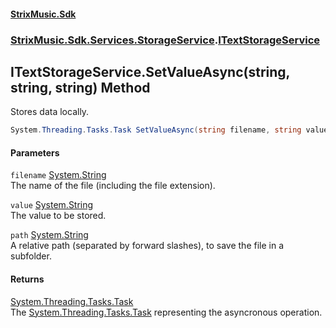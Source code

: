 #### [StrixMusic.Sdk](./index.md 'index')
### [StrixMusic.Sdk.Services.StorageService](./StrixMusic-Sdk-Services-StorageService.md 'StrixMusic.Sdk.Services.StorageService').[ITextStorageService](./StrixMusic-Sdk-Services-StorageService-ITextStorageService.md 'StrixMusic.Sdk.Services.StorageService.ITextStorageService')
## ITextStorageService.SetValueAsync(string, string, string) Method
Stores data locally.  
```csharp
System.Threading.Tasks.Task SetValueAsync(string filename, string value, string path);
```
#### Parameters
<a name='StrixMusic-Sdk-Services-StorageService-ITextStorageService-SetValueAsync(string_string_string)-filename'></a>
`filename` [System.String](https://docs.microsoft.com/en-us/dotnet/api/System.String 'System.String')  
The name of the file (including the file extension).  
  
<a name='StrixMusic-Sdk-Services-StorageService-ITextStorageService-SetValueAsync(string_string_string)-value'></a>
`value` [System.String](https://docs.microsoft.com/en-us/dotnet/api/System.String 'System.String')  
The value to be stored.  
  
<a name='StrixMusic-Sdk-Services-StorageService-ITextStorageService-SetValueAsync(string_string_string)-path'></a>
`path` [System.String](https://docs.microsoft.com/en-us/dotnet/api/System.String 'System.String')  
A relative path (separated by forward slashes), to save the file in a subfolder.  
  
#### Returns
[System.Threading.Tasks.Task](https://docs.microsoft.com/en-us/dotnet/api/System.Threading.Tasks.Task 'System.Threading.Tasks.Task')  
The [System.Threading.Tasks.Task](https://docs.microsoft.com/en-us/dotnet/api/System.Threading.Tasks.Task 'System.Threading.Tasks.Task') representing the asyncronous operation.  
